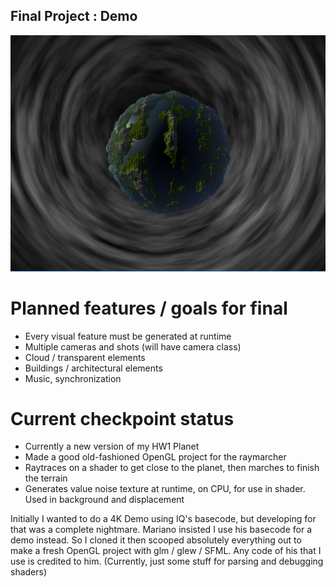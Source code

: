 ## Final Project : Demo

![](./demo2.PNG)

# Planned features / goals for final

- Every visual feature must be generated at runtime
- Multiple cameras and shots (will have camera class)
- Cloud / transparent elements
- Buildings / architectural elements
- Music, synchronization

# Current checkpoint status

- Currently a new version of my HW1 Planet
- Made a good old-fashioned OpenGL project for the raymarcher
- Raytraces on a shader to get close to the planet, then marches to finish the terrain
- Generates value noise texture at runtime, on CPU, for use in shader. Used in background and displacement

Initially I wanted to do a 4K Demo using IQ's basecode, but developing for that was a complete nightmare. 
Mariano insisted I use his basecode for a demo instead. So I cloned it then scooped absolutely everything out to make a fresh OpenGL project with glm / glew / SFML. 
Any code of his that I use is credited to him. (Currently, just some stuff for parsing and debugging shaders)